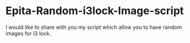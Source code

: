 # Epita-Random-i3lock-Image-script

I would like to share with you my script which allow you to have random images for i3 lock. 

